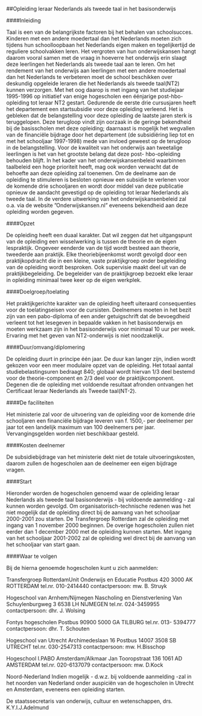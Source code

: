 <meta http-equiv='Content-Type' content='text/html; charset=utf-8' />

##Opleiding leraar Nederlands als tweede taal in het basisonderwijs

####Inleiding

Taal is een van de belangrijkste factoren bij het behalen van schoolsucces. Kinderen met een andere moedertaal dan het Nederlands moeten zich tijdens hun schoolloopbaan het Nederlands eigen maken en tegelijkertijd de reguliere schoolvakken leren. Het vergroten van hun onderwijskansen hangt daarom vooral samen met de vraag in hoeverre het onderwijs erin slaagt deze leerlingen het Nederlands als tweede taal aan te leren. Om het rendement van het onderwijs aan leerlingen met een andere moedertaal dan het Nederlands te verbeteren moet de school beschikken over deskundig opgeleide leraren die het Nederlands als tweede taal(NT2) kunnen verzorgen. Met het oog daarop is met ingang van het studiejaar 1995-1996 op initiatief van enige hogescholen een éénjarige post-hbo-opleiding tot leraar NT2 gestart. Gedurende de eerste drie cursusjaren heeft het departement een startsubsidie voor deze opleiding verleend. Het is gebleken dat de belangstelling voor deze opleiding de laatste jaren sterk is teruggelopen. Deze terugloop vindt zijn oorzaak in de geringe bekendheid bij de basisscholen met deze opleiding; daarnaast is mogelijk het wegvallen van de financiële bijdrage door het departement (de subsidiëring liep tot en met het schooljaar 1997-1998) mede van invloed geweest op de terugloop in de belangstelling. Voor de kwaliteit van het onderwijs aan tweetalige leerlingen is het van het grootste belang dat deze post- hbo-opleiding behouden blijft. In het kader van het onderwijskansenbeleid waarbinnen taalbeleid een hoge prioriteit heeft, mag ook worden verwacht dat de behoefte aan deze opleiding zal toenemen. Om de deelname aan de opleiding te stimuleren is besloten opnieuw een subsidie te verlenen voor de komende drie schooljaren en wordt door middel van deze publicatie opnieuw de aandacht gevestigd op de opleiding tot leraar Nederlands als tweede taal. In de verdere uitwerking van het onderwijskansenbeleid zal o.a. via de website ”Onderwijskansen.nl” eveneens bekendheid aan deze opleiding worden gegeven.    

####Opzet

De opleiding heeft een duaal karakter. Dat wil zeggen dat het uitgangspunt van de opleiding een wisselwerking is tussen de theorie en de eigen lespraktijk. Ongeveer eenderde van de tijd wordt besteed aan theorie, tweederde aan praktijk. Elke theoriebijeenkomst wordt gevolgd door een praktijkopdracht die in een kleine, vaste praktijkgroep onder begeleiding van de opleiding wordt besproken. Ook supervisie maakt deel uit van de praktijkbegeleiding. De begeleider van de praktijkgroep bezoekt elke leraar in opleiding minimaal twee keer op de eigen werkplek.    

####Doelgroep/toelating

Het praktijkgerichte karakter van de opleiding heeft uiteraard consequenties voor de toelatingseisen voor de cursisten. Deelnemers moeten in het bezit zijn van een pabo-diploma of een ander getuigschrift dat de bevoegdheid verleent tot het lesegeven in bepaalde vakken in het basisonderwijs en moeten werkzaam zijn in het basisonderwijs voor minimaal 10 uur per week. Ervaring met het geven van NT2-onderwijs is niet noodzakelijk.    

####Duur/omvang/diplomering

De opleiding duurt in principe één jaar. De duur kan langer zijn, indien wordt gekozen voor een meer modulaire opzet van de opleiding. Het totaal aantal studiebelastingsuren bedraagt 840; globaal wordt hiervan 1/3 deel bestemd voor de theorie-component en 2/3 deel voor de praktijkcomponent. Degenen die de opleiding met voldoende resultaat afronden ontvangen het Certificaat leraar Nederlands als Tweede taal(NT-2).    

####De faciliteiten

Het ministerie zal voor de uitvoering van de opleiding voor de komende drie schooljaren een financiële bijdrage leveren van f. 1500,- per deelnemer per jaar tot een landelijk maximum van 100 deelnemers per jaar. Vervangingsgelden worden niet beschikbaar gesteld.    

####Kosten deelnemer

De subsidiebijdrage van het ministerie dekt niet de totale uitvoeringskosten, daarom zullen de hogescholen aan de deelnemer een eigen bijdrage vragen.    

####Start

Hieronder worden de hogescholen genoemd waar de opleiding leraar Nederlands als tweede taal basisonderwijs - bij voldoende aanmelding - zal kunnen worden gevolgd. Om organisatorisch-technische redenen was het niet mogelijk dat de opleiding direct bij de aanvang van het schooljaar 2000-2001 zou starten. De Transfergroep Rotterdam zal de opleiding met ingang van 1 november 2000 beginnen. De overige hogescholen zullen niet eerder dan 1 december 2000 met de opleiding kunnen starten. Met ingang van het schooljaar 2001-2002 zal de opleiding wel direct bij de aanvang van het schooljaar van start gaan.    

####Waar te volgen

Bij de hierna genoemde hogescholen kunt u zich aanmelden: 

Transfergroep RotterdamUnit Onderwijs en Educatie Postbus 420 3000 AK ROTTERDAM tel.nr. 010-2414440 contactpersoon: mw. B. Struyk  

Hogeschool van Arnhem/Nijmegen Nascholing en Dienstverlening Van Schuylenburgweg 3 6538 LH NIJMEGEN tel.nr. 024-3459955 contactpersoon: dhr. J. Wolsing  

Fontys hogescholen Postbus 90900 5000 GA TILBURG tel.nr. 013- 5394777 contactpersoon: dhr. T. Schouten  

Hogeschool van Utrecht Archimedeslaan 16 Postbus 14007 3508 SB UTRECHT tel.nr. 030-2547313 contactpersoon: mw. H.Bisschop  

Hogeschool I.PABO Amsterdam/Alkmaar Jan Tooropstraat 136 1061 AD AMSTERDAM tel.nr. 020-6137079 contactpersoon: mw. D.Kock  

Noord-Nederland Indien mogelijk - d.w.z. bij voldoende aanmelding -zal in het noorden van Nederland onder auspiciën van de hogescholen in Utrecht en Amsterdam, eveneens een opleiding starten.        

De 
staatssecretaris van onderwijs, cultuur en wetenschappen, 
drs. K.Y.I.J.Adelmund    
